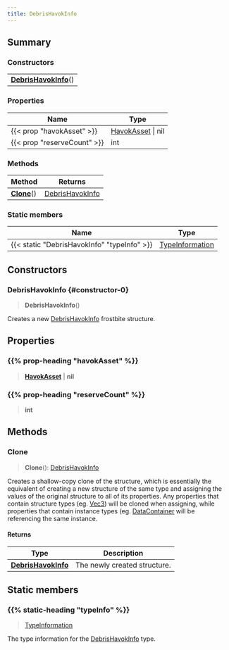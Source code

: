 ```yaml
---
title: DebrisHavokInfo
---
```



## Summary
### Constructors
| |
| ----------- |
| **[DebrisHavokInfo](#constructor-0)**() |

### Properties
| Name | Type |
| ---- | ---- |
| {{< prop "havokAsset" >}} | [HavokAsset](/vext/ref/fb/havokasset) \| nil |
| {{< prop "reserveCount" >}} | int |

### Methods
| Method | Returns |
| ------ | ---- |
| **[Clone](#clone)**() | [DebrisHavokInfo](/vext/ref/fb/debrishavokinfo) |

### Static members
| Name | Type |
| ---- | ---- |
| {{< static "DebrisHavokInfo" "typeInfo" >}} | [TypeInformation](/vext/ref/shared/class/typeinformation) |

## Constructors
### DebrisHavokInfo {#constructor-0}
> **DebrisHavokInfo**()

Creates a new [DebrisHavokInfo](/vext/ref/fb/debrishavokinfo) frostbite structure.

## Properties
### {{% prop-heading "havokAsset" %}}
> **[HavokAsset](/vext/ref/fb/havokasset)** | **nil**

### {{% prop-heading "reserveCount" %}}
> **int**

## Methods
### Clone
> **Clone**(): [DebrisHavokInfo](/vext/ref/fb/debrishavokinfo)

Creates a shallow-copy clone of the structure, which is essentially the equivalent of creating a new structure of the same type and assigning the values of the original structure to all of its properties. Any properties that contain structure types (eg. [Vec3](/vext/ref/shared/class/vec3)) will be cloned when assigning, while properties that contain instance types (eg. [DataContainer](/vext/ref/shared/class/datacontainer) will be referencing the same instance.

#### Returns
| Type | Description |
| ---- | ----------- |
| **[DebrisHavokInfo](/vext/ref/fb/debrishavokinfo)** | The newly created structure. |

## Static members
### {{% static-heading "typeInfo" %}}
> [TypeInformation](/vext/ref/shared/class/typeinformation)

The type information for the [DebrisHavokInfo](/vext/ref/fb/debrishavokinfo) type.

